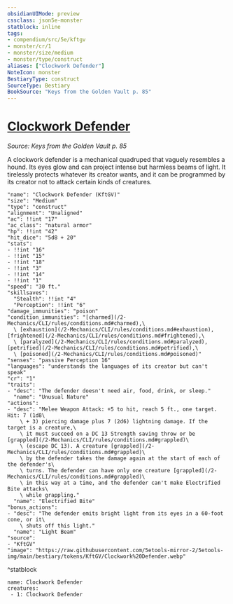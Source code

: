 ```yaml
---
obsidianUIMode: preview
cssclass: json5e-monster
statblock: inline
tags:
- compendium/src/5e/kftgv
- monster/cr/1
- monster/size/medium
- monster/type/construct
aliases: ["Clockwork Defender"]
NoteIcon: monster
BestiaryType: construct
SourceType: Bestiary
BookSource: "Keys from the Golden Vault p. 85"
---
```

# [Clockwork Defender](2-Mechanics/CLI/bestiary/construct/clockwork-defender-kftgv.md)
*Source: Keys from the Golden Vault p. 85*  

A clockwork defender is a mechanical quadruped that vaguely resembles a hound. Its eyes glow and can project intense but harmless beams of light. It tirelessly protects whatever its creator wants, and it can be programmed by its creator not to attack certain kinds of creatures.

```statblock
"name": "Clockwork Defender (KftGV)"
"size": "Medium"
"type": "construct"
"alignment": "Unaligned"
"ac": !!int "17"
"ac_class": "natural armor"
"hp": !!int "42"
"hit_dice": "5d8 + 20"
"stats":
- !!int "16"
- !!int "15"
- !!int "18"
- !!int "3"
- !!int "14"
- !!int "1"
"speed": "30 ft."
"skillsaves":
  "Stealth": !!int "4"
  "Perception": !!int "6"
"damage_immunities": "poison"
"condition_immunities": "[charmed](/2-Mechanics/CLI/rules/conditions.md#charmed),\
  \ [exhaustion](/2-Mechanics/CLI/rules/conditions.md#exhaustion), [frightened](/2-Mechanics/CLI/rules/conditions.md#frightened),\
  \ [paralyzed](/2-Mechanics/CLI/rules/conditions.md#paralyzed), [petrified](/2-Mechanics/CLI/rules/conditions.md#petrified),\
  \ [poisoned](/2-Mechanics/CLI/rules/conditions.md#poisoned)"
"senses": "passive Perception 16"
"languages": "understands the languages of its creator but can't speak"
"cr": "1"
"traits":
- "desc": "The defender doesn't need air, food, drink, or sleep."
  "name": "Unusual Nature"
"actions":
- "desc": "Melee Weapon Attack: +5 to hit, reach 5 ft., one target. Hit: 7 (1d8\
    \ + 3) piercing damage plus 7 (2d6) lightning damage. If the target is a creature,\
    \ it must succeed on a DC 13 Strength saving throw or be [grappled](/2-Mechanics/CLI/rules/conditions.md#grappled)\
    \ (escape DC 13). A creature [grappled](/2-Mechanics/CLI/rules/conditions.md#grappled)\
    \ by the defender takes the damage again at the start of each of the defender's\
    \ turns. The defender can have only one creature [grappled](/2-Mechanics/CLI/rules/conditions.md#grappled)\
    \ in this way at a time, and the defender can't make Electrified Bite attacks\
    \ while grappling."
  "name": "Electrified Bite"
"bonus_actions":
- "desc": "The defender emits bright light from its eyes in a 60-foot cone, or it\
    \ shuts off this light."
  "name": "Light Beam"
"source":
- "KftGV"
"image": "https://raw.githubusercontent.com/5etools-mirror-2/5etools-img/main/bestiary/tokens/KftGV/Clockwork%20Defender.webp"
```
^statblock

```encounter-table
name: Clockwork Defender
creatures:
 - 1: Clockwork Defender
```